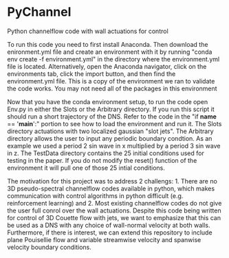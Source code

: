 # PyChannel
Python channelflow code with wall actuations for control

To run this code you need to first install Anaconda. Then download the enironment.yml file and create an environment with it by running "conda env create -f environment.yml" in the directory where the environment.yml file is located. Alternatively, open the Anaconda navigator, click on the environments tab, click the import button, and then find the environment.yml file. This is a copy of the environment we ran to validate the code works. You may not need all of the packages in this environment

Now that you have the conda environment setup, to run the code open Env.py in either the Slots or the Arbitrary directory. If you run this script it should run a short trajectory of the DNS. Refer to the code in the "if __name__ == '__main__':" portion to see how to load the environment and run it. The Slots directory actuations with two localized gaussian "slot jets". The Arbitrary directory allows the user to input any periodic boundary condtion. As an example we used a period 2 sin wave in x multiplied by a period 3 sin wave in z. The TestData directory contains the 25 initial conditions used for testing in the paper. If you do not modify the reset() function of the environment it will pull one of those 25 intial conditions.

The motivation for this project was to address 2 challengs: 1. There are no 3D pseudo-spectral channelflow codes available in python, which makes communication with control algorithms in python difficult (e.g. reinforcement learning) and 2. Most existing channelflow codes do not give the user full conrol over the wall actuations. Despite this code being written for control of 3D Couette flow with jets, we want to emphasize that this can be used as a DNS with any choice of wall-normal velocity at both walls. Furthermore, if there is interest, we can extend this repository to include plane Pouisellie flow and variable streamwise velocity and spanwise velocity boundary conditions.
